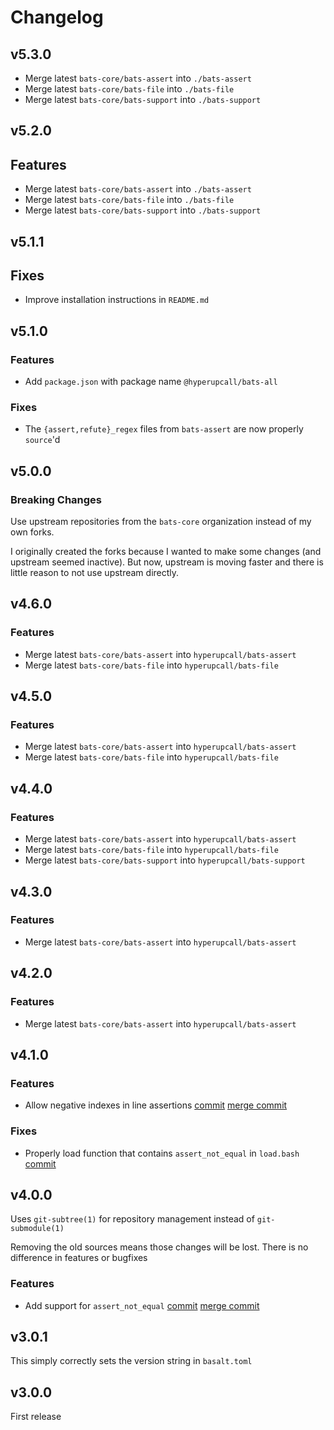 # Changelog

## v5.3.0

- Merge latest `bats-core/bats-assert` into `./bats-assert`
- Merge latest `bats-core/bats-file` into `./bats-file`
- Merge latest `bats-core/bats-support` into `./bats-support`

## v5.2.0

## Features

- Merge latest `bats-core/bats-assert` into `./bats-assert`
- Merge latest `bats-core/bats-file` into `./bats-file`
- Merge latest `bats-core/bats-support` into `./bats-support`

## v5.1.1

## Fixes

- Improve installation instructions in `README.md`

## v5.1.0

### Features

- Add `package.json` with package name `@hyperupcall/bats-all`

### Fixes

- The `{assert,refute}_regex` files from `bats-assert` are now properly `source`'d

## v5.0.0

### Breaking Changes

Use upstream repositories from the `bats-core` organization instead of my own forks.

I originally created the forks because I wanted to make some changes (and upstream seemed inactive). But now, upstream is moving faster and there is little reason to not use upstream directly.

## v4.6.0

### Features

- Merge latest `bats-core/bats-assert` into `hyperupcall/bats-assert`
- Merge latest `bats-core/bats-file` into `hyperupcall/bats-file`

## v4.5.0

### Features

- Merge latest `bats-core/bats-assert` into `hyperupcall/bats-assert`
- Merge latest `bats-core/bats-file` into `hyperupcall/bats-file`

## v4.4.0

### Features

- Merge latest `bats-core/bats-assert` into `hyperupcall/bats-assert`
- Merge latest `bats-core/bats-file` into `hyperupcall/bats-file`
- Merge latest `bats-core/bats-support` into `hyperupcall/bats-support`

## v4.3.0

### Features

- Merge latest `bats-core/bats-assert` into `hyperupcall/bats-assert`

## v4.2.0

### Features

- Merge latest `bats-core/bats-assert` into `hyperupcall/bats-assert`

## v4.1.0

### Features

- Allow negative indexes in line assertions [commit](https://github.com/hyperupcall/bats-assert/commit/6ba332f34526819d06461704c57b7642f0f1e024) [merge commit](https://github.com/hyperupcall/bats-all/commit/545ad58c0224227739b470a5afcd5c53b2a96d75)

### Fixes

- Properly load function that contains `assert_not_equal` in `load.bash` [commit](https://github.com/hyperupcall/bats-all/commit/dbf8040164603351bb621e5b5b2090bfea9684db)

## v4.0.0

Uses `git-subtree(1)` for repository management instead of `git-submodule(1)`

Removing the old sources means those changes will be lost. There is no difference in features or bugfixes

### Features

- Add support for `assert_not_equal` [commit]([38bfbf61443c046acf91b678a5a8eb5a0ab13000](https://github.com/hyperupcall/bats-assert/commit/38bfbf61443c046acf91b678a5a8eb5a0ab13000)) [merge commit](https://github.com/hyperupcall/bats-all/commit/d0a44dd2db7c75fbd510834c7bc056ec313abc9e)

## v3.0.1

This simply correctly sets the version string in `basalt.toml`

## v3.0.0

First release
